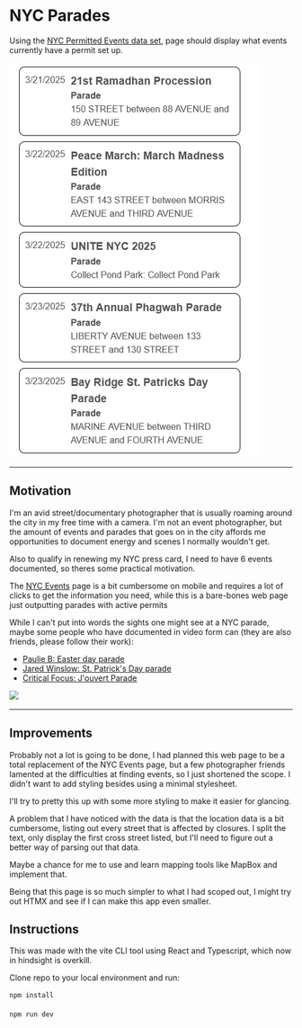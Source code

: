 # NYC Parades

Using the [NYC Permitted Events data set](https://data.cityofnewyork.us/City-Government/NYC-Permitted-Event-Information/tvpp-9vvx), page should display what events currently have a permit set up.

![](./readme-screenshot.png)

***

## Motivation

I'm an avid street/documentary photographer that is usually roaming around the city in my free time with a camera. I'm not an event photographer, but the amount of events and parades that goes on in the city affords me opportunities to document energy and scenes I normally wouldn't get. 

Also to qualify in renewing my NYC press card, I need to have 6 events documented, so theres some practical motivation.

The [NYC Events](https://www.nyc.gov/events/index.html) page is a bit cumbersome on mobile and requires a lot of clicks to get the information you need, while this is a bare-bones web page just outputting parades with active permits

While I can't put into words the sights one might see at a NYC parade, maybe some people who have documented in video form can (they are also friends, please follow their work):

* [Paulie B: Easter day parade](https://www.youtube.com/watch?v=WT0dYvMoRQI)
* [Jared Winslow: St. Patrick's Day parade](https://www.youtube.com/watch?v=psASezft9Eg)
* [Critical Focus: J'ouvert Parade](https://www.youtube.com/watch?v=ktgy0aCTrx8)


![](https://i.ytimg.com/vi/OKOnmH0qC2k/maxresdefault.jpg)

***

## Improvements

Probably not a lot is going to be done, I had planned this web page to be a total replacement of the NYC Events page, but a few photographer friends lamented at the difficulties at finding events, so I just shortened the scope. I didn't want to add styling besides using a minimal stylesheet.

I'll try to pretty this up with some more styling to make it easier for glancing.

A problem that I have noticed with the data is that the location data is a bit cumbersome, listing out every street that is affected by closures. I split the text, only display the first cross street listed, but I'll need to figure out a better way of parsing out that data.

Maybe a chance for me to use and learn mapping tools like MapBox and implement that.

Being that this page is so much simpler to what I had scoped out, I might try out HTMX and see if I can make this app even smaller.

## Instructions

This was made with the vite CLI tool using React and Typescript, which now in hindsight is overkill.

Clone repo to your local environment and run:

```js
npm install

npm run dev
```